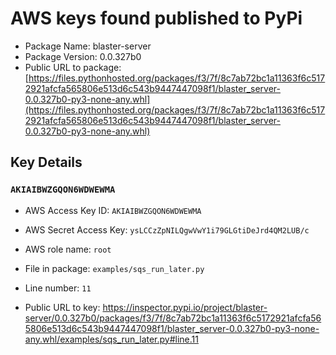 # AWS keys found published to PyPi

* Package Name: blaster-server
* Package Version: 0.0.327b0
* Public URL to package: [https://files.pythonhosted.org/packages/f3/7f/8c7ab72bc1a11363f6c5172921afcfa565806e513d6c543b9447447098f1/blaster_server-0.0.327b0-py3-none-any.whl](https://files.pythonhosted.org/packages/f3/7f/8c7ab72bc1a11363f6c5172921afcfa565806e513d6c543b9447447098f1/blaster_server-0.0.327b0-py3-none-any.whl)

## Key Details

### `AKIAIBWZGQON6WDWEWMA`

* AWS Access Key ID: `AKIAIBWZGQON6WDWEWMA`
* AWS Secret Access Key: `ysLCCzZpNILQgwVwY1i79GLGtiDeJrd4QM2LUB/c` 
* AWS role name: `root`
* File in package: `examples/sqs_run_later.py`
* Line number: `11`

* Public URL to key: https://inspector.pypi.io/project/blaster-server/0.0.327b0/packages/f3/7f/8c7ab72bc1a11363f6c5172921afcfa565806e513d6c543b9447447098f1/blaster_server-0.0.327b0-py3-none-any.whl/examples/sqs_run_later.py#line.11


